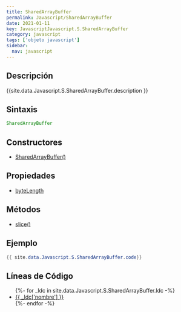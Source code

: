 ```yaml
---
title: SharedArrayBuffer
permalink: Javascript/SharedArrayBuffer
date: 2021-01-11
key: JavascriptJavascript.S.SharedArrayBuffer
category: javascript
tags: ['objeto javascript']
sidebar: 
  nav: javascript
---
```


## Descripción
{{site.data.Javascript.S.SharedArrayBuffer.description }}

## Sintaxis
~~~javascript
SharedArrayBuffer
~~~

## Constructores
* [SharedArrayBuffer()](/Javascript/SharedArrayBuffer/SharedArrayBuffer/)

## Propiedades
* [byteLength](/Javascript/SharedArrayBuffer/byteLength)

## Métodos
* [slice()](/Javascript/SharedArrayBuffer/slice)

## Ejemplo
~~~java
{{ site.data.Javascript.S.SharedArrayBuffer.code}}
~~~

## Líneas de Código
<ul>
{%- for _ldc in site.data.Javascript.S.SharedArrayBuffer.ldc -%}
   <li>
       <a href="{{_ldc['url'] }}">{{ _ldc['nombre'] }}</a>
   </li>
{%- endfor -%}
</ul>
